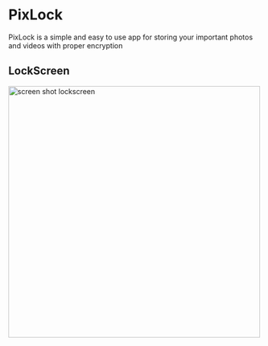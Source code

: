 # PixLock

PixLock is a simple and easy to use app for storing your important photos and videos with proper encryption 

## LockScreen

<img height="500" alt="screen shot lockscreen" src="https://github.com/amanverma-765/PixLock/assets/46085882/bce3efec-a8d7-4773-9b21-32e3fe495569"></img>
